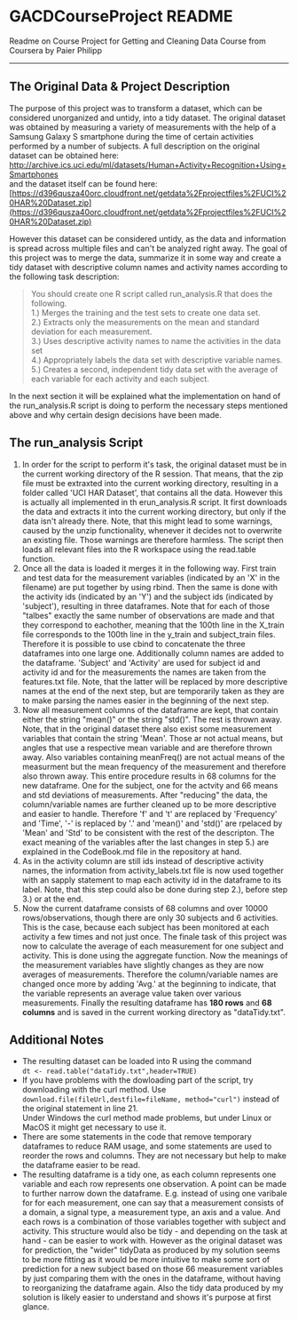 GACDCourseProject README
=================

Readme on Course Project for Getting and Cleaning Data Course from Coursera by Paier Philipp

----------

## The Original Data & Project Description ##
The purpose of this project was to transform a dataset, which can be considered unorganized and untidy, into a tidy dataset. The original dataset was obtained by measuring a variety of measurements with the help of a Samsung Galaxy S smartphone during the time of certain activities performed by a number of subjects. A full description on the original dataset can be obtained here:<br/>
[http://archive.ics.uci.edu/ml/datasets/Human+Activity+Recognition+Using+Smartphones ](http://archive.ics.uci.edu/ml/datasets/Human+Activity+Recognition+Using+Smartphones  "Original Dataset Description")<br/>
and the dataset itself can be found here:<br/>
[https://d396qusza40orc.cloudfront.net/getdata%2Fprojectfiles%2FUCI%20HAR%20Dataset.zip](https://d396qusza40orc.cloudfront.net/getdata%2Fprojectfiles%2FUCI%20HAR%20Dataset.zip)

However this dataset can be considered untidy, as the data and information is spread across multiple files and can't be analyzed right away. The goal of this project was to merge the data, summarize it in some way and create a tidy dataset with descriptive column names and activity names according to the following task description:

> You should create one R script called run_analysis.R that does the following. <br/>
> 1.) Merges the training and the test sets to create one data set.<br/>
> 2.) Extracts only the measurements on the mean and standard deviation for each measurement. <br/>
> 3.) Uses descriptive activity names to name the activities in the data set <br/>
> 4.) Appropriately labels the data set with descriptive variable names. <br/>
> 5.) Creates a second, independent tidy data set with the average of each variable for each activity and each subject. 

In the next section it will be explained what the implementation on hand of the run_analysis.R script is doing to perform the necessary steps mentioned above and why certain design decisions have been made. 

## The run_analysis Script ##
1. In order for the  script to perform it's task, the original dataset must be in the current working directory of the R session. That means, that the zip file must be extraxted into the current working directory, resulting in a folder called 'UCI HAR Dataset', that contains all the data. However this is actually all implemented in th erun_analysis.R script. It first downloads the data and extracts it into the current working directory, but only if the data isn't already there. Note, that this might lead to some warnings, caused by the unzip functionality, whenever it decides not to overwrite an existing file. Those warnings are therefore harmless. The script then loads all relevant files into the R workspace using the read.table function.
2. Once all the data is loaded it merges it in the following way. First train and test data for the measurement variables (indicated by an 'X' in the filename) are put together by using rbind. Then the same is done with the activity ids (indicated by an 'Y') and the subject ids (indicated by 'subject'), resulting in three dataframes. Note that for each of those "talbes" exactly the same number of observations are made and that they correspond to eachother, meaning that the 100th line in the X_train file corresponds to the 100th line in the y_train  and subject_train files. Therefore it is possible to use cbind to concatenate the three dataframes into one large one. Additionally column names are added to the dataframe. 'Subject' and 'Activity' are used for subject id and activity id and for the measurements the names are taken from the features.txt file. Note, that the latter will be replaced by more descriptive names at the end of the next step, but are temporarily taken as they are to make parsing the names easier in the beginning of the next step.
3. Now all measurement columns of the dataframe are kept, that contain either the string "mean()" or the string "std()". The rest is thrown away. Note, that in the original dataset there also exist some measurement variables that contain the string 'Mean'. Those ar not actual means, but angles that use a respective mean variable and are therefore thrown away. Also variables containing meanFreq() are not actual means of the measurment but the mean frequency of the measurement and therefore also thrown away. This entire procedure results in 68 columns for the new dataframe. One for the subject, one for the actvity and 66 means and std deviations of measurements. After "reducing" the data, the column/variable names are further cleaned up to be more descriptive and easier to handle. Therefore 'f' and 't' are replaced by 'Frequency' and 'Time', '-' is replaced by '.' and 'mean()' and 'std()' are rpelaced by 'Mean' and 'Std' to be consistent with the rest of the descripton. The exact meaning of the variables after the last changes in step 5.) are explained in the CodeBook.md file in the repository at hand.  
4. As in the activity column are still ids instead of descriptive activity names, the information from activity_labels.txt file is now used together with an sapply statement to map each activity id in the dataframe to its label. Note, that this step could also be done during step 2.), before step 3.) or at the end.
5. Now the current dataframe consists of 68 columns and over 10000 rows/observations, though there are only 30 subjects and 6 activities. This is the case, because each subject has been monitored at each activity a few times and not just once. The finale task of this project was now to calculate the average of each measurement for one subject and activity. This is done using the aggregate function. Now the meanings of the measurement variables have slightly changes as they are now averages of measurements. Therefore the column/variable names are changed once more by adding 'Avg.' at the beginning to indicate, that the variable represents an average value taken over various measurements. Finally the resulting dataframe has **180 rows** and **68 columns** and is saved in the current working directory as "dataTidy.txt".

## Additional Notes ##
- The resulting dataset can be loaded into R using the command <br />
`dt <- read.table("dataTidy.txt",header=TRUE)`
- If you have problems with the dowloading part of the script, try downloading with the curl method. Use <br /> `download.file(fileUrl,destfile=fileName, method="curl")` instead of the original statement in line 21. <br />
Under Windows the curl method made problems, but under Linux or MacOS it might get necessary to use it.
- There are some statements in the code that remove temporary dataframes to reduce RAM usage, and some statements  are used to reorder the rows and columns. They are not necessary but help to make the dataframe easier to be read.
- The resulting dataframe is a tidy one, as each column represents one variable and each row represents one observation. A point can be made to further narrow down the dataframe. E.g. instead of using one varibale for for each measurement, one can say that a measurement consists of a domain, a signal type, a measurement type, an axis and a value. And each rows is a combination of those variables together with subject and activity. This structure would also be tidy - and depending on the task at hand - can be easier to work with. However as the original dataset was for prediction, the "wider" tidyData as produced by my solution seems to be more fitting as it would be more intuitive to make some sort of prediction for a new subject based on those 66 measurement variables by just comparing them with the ones in the dataframe, without having to reorganizing the dataframe again. Also the tidy data produced by my solution is likely easier to understand and shows it's purpose at first glance.